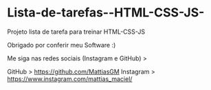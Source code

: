 # Lista-de-tarefas--HTML-CSS-JS-
 Projeto lista de tarefa para treinar HTML-CSS-JS

 Obrigado por conferir meu Software :)

 Me siga nas redes sociais (Instagram e GitHub) >

 GitHub > https://github.com/MattiasGM
 Instagram > https://www.instagram.com/mattias_maciel/
